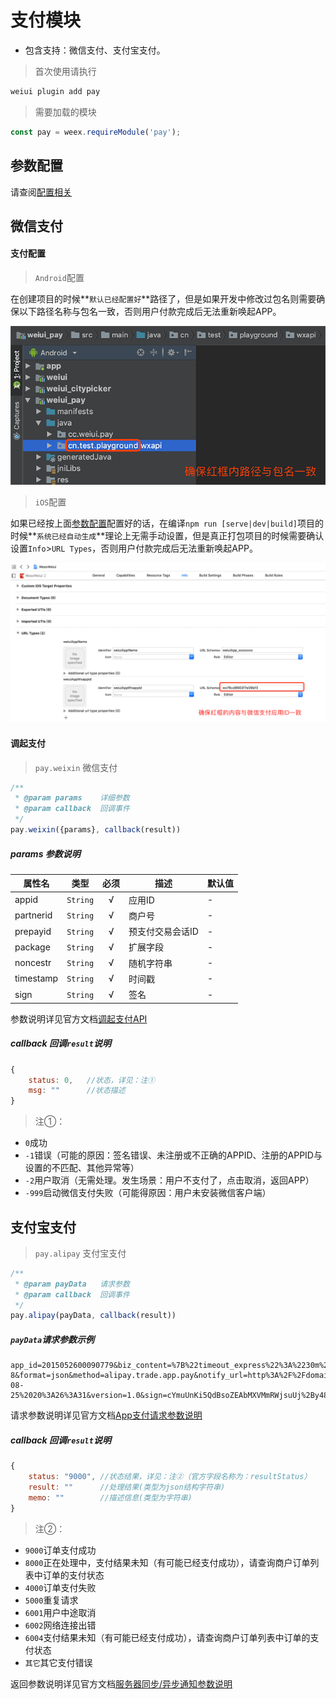 # 支付模块

- 包含支持：微信支付、支付宝支付。

> 首次使用请执行

```bash
weiui plugin add pay
```

> 需要加载的模块

```js
const pay = weex.requireModule('pay');
```

## 参数配置

请查阅[配置相关](/start/config)


## 微信支付

#### 支付配置

> `Android`配置
    
在创建项目的时候**`默认已经配置好`**路径了，但是如果开发中修改过包名则需要确保以下路径名称与包名一致，否则用户付款完成后无法重新唤起APP。

![](media/wxpay_android.png)

> `iOS`配置

如果已经按上面[参数配置](/start/config)配置好的话，在编译`npm run [serve|dev|build]`项目的时候**`系统已经自动生成`**理论上无需手动设置，但是真正打包项目的时候需要确认设置`Info`>`URL Types`，否则用户付款完成后无法重新唤起APP。

![](media/wxpay_ios.png)

#### 调起支付

> `pay.weixin` 微信支付

```js
/**
 * @param params    详细参数
 * @param callback  回调事件
 */
pay.weixin({params}, callback(result))
``` 

##### params 参数说明

| 属性名 | 类型 | 必须 | 描述 | 默认值 |
| --- | --- | :-: | --- | --- |
| appid | `String` | √ | 应用ID | - |
| partnerid | `String` | √ | 商户号 | - |
| prepayid | `String` | √ | 预支付交易会话ID | - |
| package | `String` | √ | 扩展字段 | - |
| noncestr | `String` | √ | 随机字符串 | - |
| timestamp | `String` | √ | 时间戳 | - |
| sign | `String` | √ | 签名 | - |

参数说明详见官方文档[调起支付API](https://pay.weixin.qq.com/wiki/doc/api/app/app.php?chapter=9_12)

##### callback 回调`result`说明

```js
{
    status: 0,   //状态，详见：注①
    msg: ""      //状态描述
}
```


> 注①：

- `0`成功
- `-1`错误（可能的原因：签名错误、未注册或不正确的APPID、注册的APPID与设置的不匹配、其他异常等）
- `-2`用户取消（无需处理。发生场景：用户不支付了，点击取消，返回APP）
- `-999`启动微信支付失败（可能得原因：用户未安装微信客户端）


## 支付宝支付

> `pay.alipay` 支付宝支付

```js
/**
 * @param payData   请求参数   
 * @param callback  回调事件
 */
pay.alipay(payData, callback(result))
``` 

##### `payData`请求参数示例

```
app_id=2015052600090779&biz_content=%7B%22timeout_express%22%3A%2230m%22%2C%22product_code%22%3A%22QUICK_MSECURITY_PAY%22%2C%22total_amount%22%3A%220.01%22%2C%22subject%22%3A%221%22%2C%22body%22%3A%22%E6%88%91%E6%98%AF%E6%B5%8B%E8%AF%95%E6%95%B0%E6%8D%AE%22%2C%22out_trade_no%22%3A%22IQJZSRC1YMQB5HU%22%7D&charset=utf-8&format=json&method=alipay.trade.app.pay&notify_url=http%3A%2F%2Fdomain.merchant.com%2Fpayment_notify&sign_type=RSA2&timestamp=2016-08-25%2020%3A26%3A31&version=1.0&sign=cYmuUnKi5QdBsoZEAbMXVMmRWjsuUj%2By48A2DvWAVVBuYkiBj13CFDHu2vZQvmOfkjE0YqCUQE04kqm9Xg3tIX8tPeIGIFtsIyp%2FM45w1ZsDOiduBbduGfRo1XRsvAyVAv2hCrBLLrDI5Vi7uZZ77Lo5J0PpUUWwyQGt0M4cj8g%3D
```

请求参数说明详见官方文档[App支付请求参数说明](https://docs.open.alipay.com/204/105465/)

##### callback 回调`result`说明

```js
{
    status: "9000", //状态结果，详见：注②（官方字段名称为：resultStatus）
    result: ""      //处理结果(类型为json结构字符串)
    memo: ""        //描述信息(类型为字符串)
}
```

> 注②：

- `9000`订单支付成功
- `8000`正在处理中，支付结果未知（有可能已经支付成功），请查询商户订单列表中订单的支付状态
- `4000`订单支付失败
- `5000`重复请求
- `6001`用户中途取消
- `6002`网络连接出错
- `6004`支付结果未知（有可能已经支付成功），请查询商户订单列表中订单的支付状态
- `其它`其它支付错误

返回参数说明详见官方文档[服务器同步/异步通知参数说明](https://docs.open.alipay.com/204/105301/)
